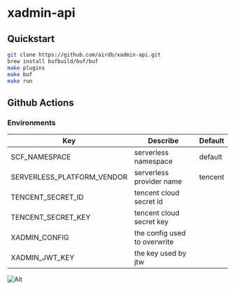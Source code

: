 # xadmin-api

## Quickstart

```sh
git clone https://github.com/airdb/xadmin-api.git
brew install bufbuild/buf/buf
make plugins
make buf
make run
```

## Github Actions

### Environments

| Key                        | Describe                     | Default |
| -------------------------- | ---------------------------- | ------- |
| SCF_NAMESPACE              | serverless namespace         | default |
| SERVERLESS_PLATFORM_VENDOR | serverless provider name     | tencent |
| TENCENT_SECRET_ID          | tencent cloud secret id      |         |
| TENCENT_SECRET_KEY         | tencent cloud secret key     |         |
| XADMIN_CONFIG              | the config used to overwrite |         |
| XADMIN_JWT_KEY             | the key used by jtw          |         |


![Alt](https://repobeats.axiom.co/api/embed/3e87e8fc8ca29c0a9aaff199afb8a06e589fbdca.svg "Repobeats analytics image")
